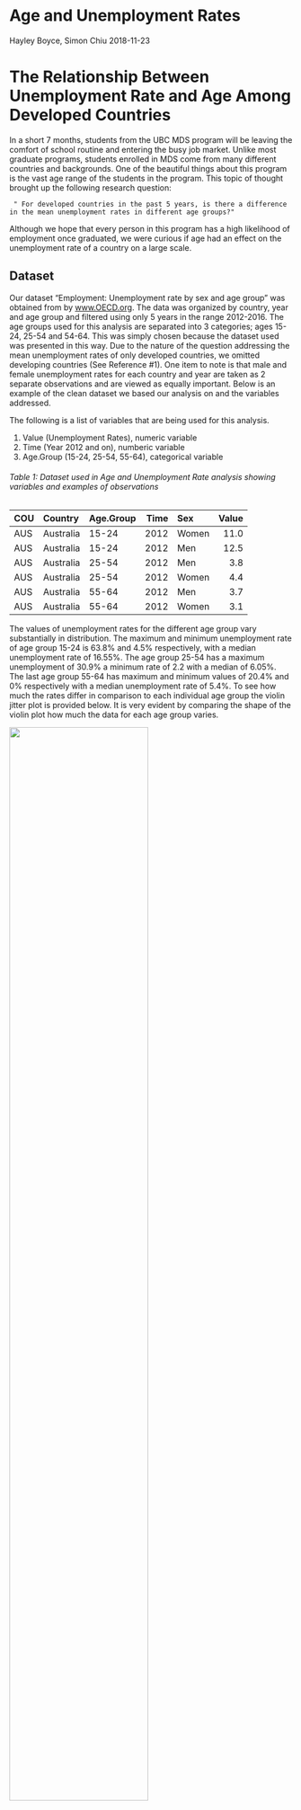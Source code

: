 Age and Unemployment Rates
================
Hayley Boyce, Simon Chiu
2018-11-23

# The Relationship Between Unemployment Rate and Age Among Developed Countries

In a short 7 months, students from the UBC MDS program will be leaving
the comfort of school routine and entering the busy job market. Unlike
most graduate programs, students enrolled in MDS come from many
different countries and backgrounds. One of the beautiful things about
this program is the vast age range of the students in the program. This
topic of thought brought up the following research
question:

``` 
 " For developed countries in the past 5 years, is there a difference in the mean unemployment rates in different age groups?"
```

Although we hope that every person in this program has a high likelihood
of employment once graduated, we were curious if age had an effect on
the unemployment rate of a country on a large scale.

## Dataset

Our dataset “Employment: Unemployment rate by sex and age group” was
obtained from by www.OECD.org. The data was organized by country, year
and age group and filtered using only 5 years in the range 2012-2016.
The age groups used for this analysis are separated into 3 categories;
ages 15-24, 25-54 and 54-64. This was simply chosen because the dataset
used was presented in this way. Due to the nature of the question
addressing the mean unemployment rates of only developed countries, we
omitted developing countries (See Reference \#1). One item to note is
that male and female unemployment rates for each country and year are
taken as 2 separate observations and are viewed as equally important.
Below is an example of the clean dataset we based our analysis on and
the variables addressed.

The following is a list of variables that are being used for this
analysis.

1.  Value (Unemployment Rates), numeric variable
2.  Time (Year 2012 and on), numberic variable
3.  Age.Group (15-24, 25-54, 55-64), categorical
variable

###### Table 1: Dataset used in Age and Unemployment Rate analysis showing variables and examples of observations

| COU | Country   | Age.Group | Time | Sex   | Value |
| :-- | :-------- | :-------- | ---: | :---- | ----: |
| AUS | Australia | 15-24     | 2012 | Women |  11.0 |
| AUS | Australia | 15-24     | 2012 | Men   |  12.5 |
| AUS | Australia | 25-54     | 2012 | Men   |   3.8 |
| AUS | Australia | 25-54     | 2012 | Women |   4.4 |
| AUS | Australia | 55-64     | 2012 | Men   |   3.7 |
| AUS | Australia | 55-64     | 2012 | Women |   3.1 |

The values of unemployment rates for the different age group vary
substantially in distribution. The maximum and minimum unemployment rate
of age group 15-24 is 63.8% and 4.5% respectively, with a median
unemployment rate of 16.55%. The age group 25-54 has a maximum
unemployment of 30.9% a minimum rate of 2.2 with a median of 6.05%. The
last age group 55-64 has maximum and minimum values of 20.4% and 0%
respectively with a median unemployment rate of 5.4%. To see how much
the rates differ in comparison to each individual age group the violin
jitter plot is provided below. It is very evident by comparing the shape
of the violin plot how much the data for each age group
varies.

<img src="../img/violin.png" width="70%" />

###### Figure 1: Violin with Overlaying Jitter plots showing how the data is distributed for each age group where each jitter point represents a single observation.

## Findings

To begin the analysis we first must perform ANOVA to answer our
hypothesis question " Is there a difference in the mean unemployment
rates in different age groups??". For this test, our 2 hypotheses are as
follows:

> Null hypothesis: The mean unemployment rates across all age groups are
> equal.
> 
> Alternative hypothesis: The mean unemployment rates across all age
> groups are not equal.

ANOVA produced the following
results:

###### Table 2: ANOVA results for age group and unemployment rates using a critical value of 0.05

| term      |   df |    sumsq |      meansq | statistic | p.value |
| :-------- | ---: | -------: | ----------: | --------: | ------: |
| Age.Group |    2 | 34289.67 | 17144.83395 |  297.7235 |       0 |
| Residuals | 1017 | 58565.40 |    57.58644 |        NA |      NA |

The table shows a p-value of ~0.0 (1.645731e-102 when calculating).
Using a critical value of 0.05 shows strong evidence to reject the null
hypothesis. This result produces the conclusion that all three age
groups mean unemployment rate are not equal. Although successful in
nature, this conclusion does not exactly answer what age groups differ
among the three and we must perform further analysis to discover exactly
which of the three groups are different from one another. This leads us
to pair-wise t-testing. In order to find which age group’s mean
unemployment rates statistically differ, each pair of age groups must be
compared using a t-test and new individual hypotheses.

> Null hypothesis: Age group 1 and age group 2 have equal mean
> unemployment rates.
> 
> Alternative hypothesis: Age group 1 and age group 2 do not have equal
> mean unemployment rates.

Evaluating the confidence interval of each group, it is evidence there
is little to no overlap between the groups as displayed in figure
2.

<img src="../img/mean-CI.png" width="70%" />

###### Figure 2: Mean unemployment rate for age groups 15-24, 25-54, 55-64. Error bars represent 95% confidence intervals generated using Asymptotic Theory.

Performing 3 separate tests produced the values in Table 3, showing
Figure 2 confidence interval predictions
correct.

###### Table 3: Pair-wise T-Test for each age group comparison using a critical value of 0.05 to reject or fail to reject the Null hypothesis.

| Age.group.1 | Age.group.2 |   p.value | reject\_H0 |
| :---------- | :---------- | --------: | :--------- |
| 25-54       | 15-24       | 0.0000000 | TRUE       |
| 55-64       | 15-24       | 0.0000000 | TRUE       |
| 55-64       | 25-54       | 0.0296711 | TRUE       |

The table above shows that all three t-tests produced p values that are
lower than the critical value of 0.05, giving sufficient evidence to
reject all 3 null hypotheses. This translates to all three age groups
having statistically different mean unemployment rates from one another.

## Conclusion:

As much as we hoped that all mean unemployment rates were equal after
performing an ANOVA test and followed up with 3 pairwise t-tests, we can
confirm quite confidently that all three age groups are not equal and
are all different from each other. One finding that particularly stood
out was how much higher the age group 15-24 was when compared to the
other 2. This was not a surprise; however, it was not an ideal result in
terms of expectations in society.

## Assumptions

In order to apply the ANOVA, we are assuming that the following
conditions are satisified. First of all, all of our samples are
independent of each other. Secondly, the variances between different age
groups are assumed to be equal. thirdly, to be able to use anova and
pairwise t-tests we need to assume our data and residuals are normally
distributed. Lastly, we are assuming that male and female observations
are equally important in our studies.

## Limitations

Since the ranges of age groups are already defined in our dataset, we
can only perform our analysis with the pre-defined groups. Furthermore,
the pairwise t-tests that we conducted in our later analysis often have
an increased chance of having a type I error, due to the higher number
of t-tests that we are performing.

## Future Directions:

In the future, we might conduct a similar analysis on a gender-specific
basis to see if our data agrees with the claim from other statisticians
that the gender unemployment gap exists.(check references \#3) Also, we
can extend our current analysis to not only developed countries but also
developing countries. In addition, it would be preferable if we can
reproduce the analysis with a finer age group separations.

## References

  - List of Developed Countries
    <https://en.wikipedia.org/wiki/Developed_country>, section: World
    Bank high-income economies
  - Dataset <https://stats.oecd.org/index.aspx?queryid=54743>
  - Gender Unemployment Gap by Stefania Albanesi, Aysegul Sahin
    <https://voxeu.org/article/gender-unemployment-gap>
